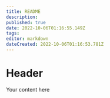 ```yaml
---
title: README
description: 
published: true
date: 2022-10-06T01:16:55.149Z
tags: 
editor: markdown
dateCreated: 2022-10-06T01:16:53.781Z
---
```


# Header
Your content here